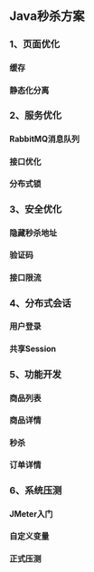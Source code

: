 ## Java秒杀方案



### 1、页面优化

#### 缓存

#### 静态化分离



### 2、服务优化

#### RabbitMQ消息队列

#### 接口优化

#### 分布式锁



### 3、安全优化

#### 隐藏秒杀地址

#### 验证码

#### 接口限流



### 4、分布式会话

#### 用户登录

#### 共享Session



### 5、功能开发

#### 商品列表

#### 商品详情

#### 秒杀

#### 订单详情



### 6、系统压测

#### JMeter入门

#### 自定义变量

#### 正式压测